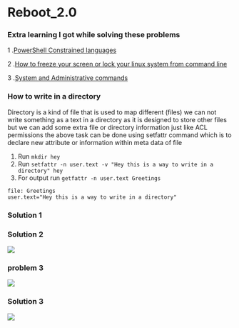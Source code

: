 # Reboot_2.0
### Extra learning I got while solving these problems

1 .[PowerShell Constrained languages](https://devblogs.microsoft.com/powershell/powershell-constrained-language-mode/)

2 .[How to freeze your screen or lock your linux system from command line](https://www.networkworld.com/article/3438818/how-to-freeze-and-lock-your-linux-system-and-why-you-would-want-to.html)

3 .[System and Administrative commands](https://tldp.org/LDP/abs/html/system.html)

### How to write in a directory
Directory is a kind of file that is used to map different (files) 
we can not write something as a text in a directory as it is designed to store other files
but we can add some extra file or directory information just like ACL permissions
the above task can be done using setfattr command which is to declare new attribute or information within meta data of file
     
 1. Run ```mkdir hey``` 
 2. Run ```setfattr -n user.text -v "Hey this is a way to write in a directory" hey```
 3. For output run ```getfattr -n user.text Greetings```
   ```
  file: Greetings
  user.text="Hey this is a way to write in a directory"
  ```

### Solution 1
   
### Solution 2
<img src="https://github.com/ayushikhandelwal99/Reboot_2.0/blob/master/screenshots_of_solutions/Solution_2.png?raw=true">

### problem 3
<img src="https://github.com/ayushikhandelwal99/Reboot_2.0/blob/master/screenshots_of_solutions/problem_3.png?raw=true">

### Solution 3
<img src="https://github.com/ayushikhandelwal99/Reboot_2.0/blob/master/screenshots_of_solutions/Solution_3.png?raw=true">
